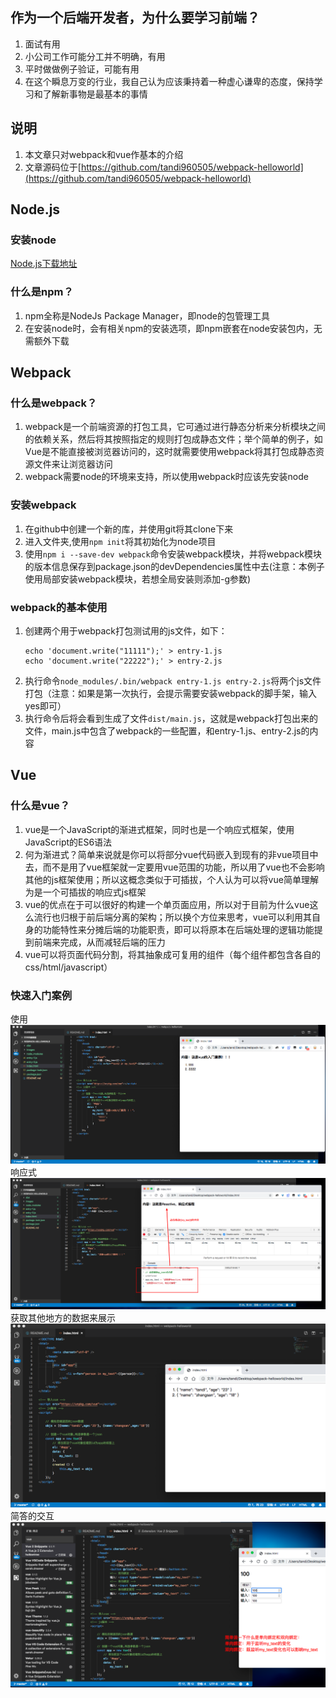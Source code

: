 ## 作为一个后端开发者，为什么要学习前端？
1. 面试有用
2. 小公司工作可能分工并不明确，有用
3. 平时做做例子验证，可能有用
4. 在这个瞬息万变的行业，我自己认为应该秉持着一种虚心谦卑的态度，保持学习和了解新事物是最基本的事情

## 说明
1. 本文章只对webpack和vue作基本的介绍
2. 文章源码位于[https://github.com/tandi960505/webpack-helloworld](https://github.com/tandi960505/webpack-helloworld)


## Node.js
### 安装node
[Node.js下载地址](https://nodejs.org/zh-cn/)

### 什么是npm？
1. npm全称是NodeJs Package Manager，即node的包管理工具
2. 在安装node时，会有相关npm的安装选项，即npm嵌套在node安装包内，无需额外下载

## Webpack
### 什么是webpack？
1. webpack是一个前端资源的打包工具，它可通过进行静态分析来分析模块之间的依赖关系，然后将其按照指定的规则打包成静态文件；举个简单的例子，如Vue是不能直接被浏览器访问的，这时就需要使用webpack将其打包成静态资源文件来让浏览器访问
2. webpack需要node的环境来支持，所以使用webpack时应该先安装node

### 安装webpack
1. 在github中创建一个新的库，并使用git将其clone下来
2. 进入文件夹,使用`npm init`将其初始化为node项目
3. 使用`npm i --save-dev webpack`命令安装webpack模块，并将webpack模块的版本信息保存到package.json的devDependencies属性中去(注意：本例子使用局部安装webpack模块，若想全局安装则添加-g参数)

### webpack的基本使用
1. 创建两个用于webpack打包测试用的js文件，如下：
    ```
    echo 'document.write("11111");' > entry-1.js
    echo 'document.write("22222");' > entry-2.js
    ```
2. 执行命令`node_modules/.bin/webpack entry-1.js entry-2.js`将两个js文件打包（注意：如果是第一次执行，会提示需要安装webpack的脚手架，输入yes即可）
3. 执行命令后将会看到生成了文件`dist/main.js`，这就是webpack打包出来的文件，main.js中包含了webpack的一些配置，和entry-1.js、entry-2.js的内容


## Vue
### 什么是vue？
1. vue是一个JavaScript的渐进式框架，同时也是一个响应式框架，使用JavaScript的ES6语法
2. 何为渐进式？简单来说就是你可以将部分vue代码嵌入到现有的非vue项目中去，而不是用了vue框架就一定要用vue范围的功能，所以用了vue也不会影响其他的js框架使用；所以这概念类似于可插拔，个人认为可以将vue简单理解为是一个可插拔的响应式js框架
3. vue的优点在于可以很好的构建一个单页面应用，所以对于目前为什么vue这么流行也归根于前后端分离的架构；所以换个方位来思考，vue可以利用其自身的功能特性来分摊后端的功能职责，即可以将原本在后端处理的逻辑功能提到前端来完成，从而减轻后端的压力
4. vue可以将页面代码分割，将其抽象成可复用的组件（每个组件都包含各自的css/html/javascript）

### 快速入门案例
使用
![](images/1.png)
响应式
![](images/2.png)
获取其他地方的数据来展示
![](images/3.png)
简答的交互
![](images/4.png)



